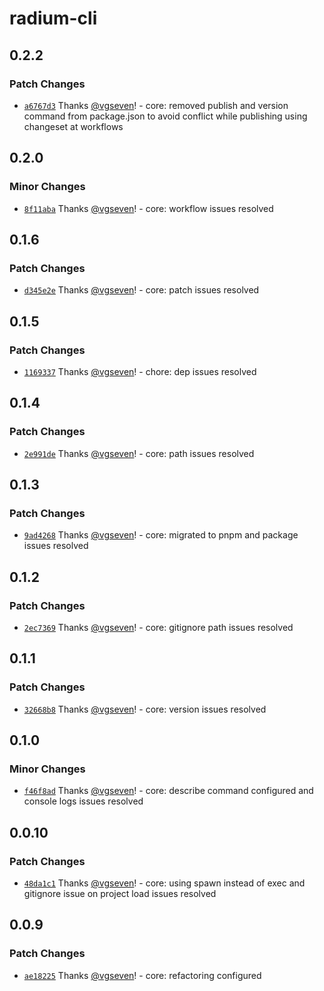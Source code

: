 # radium-cli

## 0.2.2

### Patch Changes

- [`a6767d3`](https://github.com/radiumlabs/radium/commit/a6767d31ead37aa19a45afee2751876e87639adb) Thanks [@vgseven](https://github.com/vgseven)! - core: removed publish and version command from package.json to avoid conflict while publishing using changeset at workflows

## 0.2.0

### Minor Changes

- [`8f11aba`](https://github.com/radiumlabs/radium/commit/8f11aba237acd98f85dfe2b590c5745f0fe0a914) Thanks [@vgseven](https://github.com/vgseven)! - core: workflow issues resolved

## 0.1.6

### Patch Changes

- [`d345e2e`](https://github.com/radiumlabs/radium/commit/d345e2ec45bf057ef30ecb2f299a8af28d7f451d) Thanks [@vgseven](https://github.com/vgseven)! - core: patch issues resolved

## 0.1.5

### Patch Changes

- [`1169337`](https://github.com/radiumlabs/radium/commit/1169337985679e6c53accb3938ba74823b5b70aa) Thanks [@vgseven](https://github.com/vgseven)! - chore: dep issues resolved

## 0.1.4

### Patch Changes

- [`2e991de`](https://github.com/silver-company/radium/commit/2e991de4eecac98b4e9b9d2ee4b564ca8dba76a4) Thanks [@vgseven](https://github.com/vgseven)! - core: path issues resolved

## 0.1.3

### Patch Changes

- [`9ad4268`](https://github.com/silver-company/radium/commit/9ad42681f716a706857baaed48b99dd1b7e8aefa) Thanks [@vgseven](https://github.com/vgseven)! - core: migrated to pnpm and package issues resolved

## 0.1.2

### Patch Changes

- [`2ec7369`](https://github.com/silver-company/radium/commit/2ec7369be24c890b98a0644356869ae8f28d0bf4) Thanks [@vgseven](https://github.com/vgseven)! - core: gitignore path issues resolved

## 0.1.1

### Patch Changes

- [`32668b8`](https://github.com/silver-company/radium/commit/32668b890960359c0b9b75ecff7b956a32799933) Thanks [@vgseven](https://github.com/vgseven)! - core: version issues resolved

## 0.1.0

### Minor Changes

- [`f46f8ad`](https://github.com/silver-company/radium/commit/f46f8ade18b476bc2dc24e7fbbd6f5cb474b4e1d) Thanks [@vgseven](https://github.com/vgseven)! - core: describe command configured and console logs issues resolved

## 0.0.10

### Patch Changes

- [`48da1c1`](https://github.com/silver-company/radium/commit/48da1c18c18ee9148db06b094cd111e65077e13e) Thanks [@vgseven](https://github.com/vgseven)! - core: using spawn instead of exec and gitignore issue on project load issues resolved

## 0.0.9

### Patch Changes

- [`ae18225`](https://github.com/silver-company/radium/commit/ae182254d2ea2a11194ff1c18127727a48113469) Thanks [@vgseven](https://github.com/vgseven)! - core: refactoring configured
